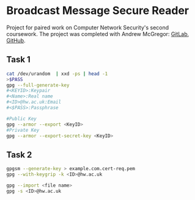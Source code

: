 # Broadcast Message Secure Reader

Project for paired work on Computer Network Security's second coursework. The project was completed with Andrew McGregor: [GitLab]( https://gitlab.com/Mcgregor381 ), [GitHub]( https://github.com/Mcgregor381  ). 

## Task 1

```bash
cat /dev/urandom  | xxd -ps | head -1
>$PASS
gpg --full-generate-key
#<KEYID>:Keypair
#<Name>:Real name
#<ID>@hw.ac.uk:Email
#<$PASS>:Passphrase

#Public Key
gpg --armor --export <KeyID>
#Private Key
gpg --armor --export-secret-key <KeyID>
```

## Task 2
```bash
gpgsm --generate-key > example.com.cert-req.pem
gpg --with-keygrip -k <ID>@hw.ac.uk

gpg --import <file name>
gpg -s <ID>@hw.ac.uk
```